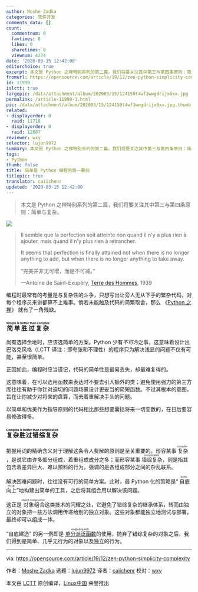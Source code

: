 ```yaml
---
author: Moshe Zadka
categories: 软件开发
comments_data: []
count:
  commentnum: 0
  favtimes: 0
  likes: 0
  sharetimes: 0
  viewnum: 4274
date: '2020-03-15 12:42:00'
editorchoice: true
excerpt: 本文是 Python 之禅特别系列的第二篇，我们将要关注其中第三与第四条原则：简单与复杂。
fromurl: https://opensource.com/article/19/12/zen-python-simplicity-complexity
id: 11999
islctt: true
largepic: /data/attachment/album/202003/15/124150t4wf3wwgdrijx6xx.jpg
permalink: /article-11999-1.html
pic: /data/attachment/album/202003/15/124150t4wf3wwgdrijx6xx.jpg.thumb.jpg
related:
- displayorder: 0
  raid: 11718
- displayorder: 0
  raid: 12087
reviewer: wxy
selector: lujun9972
summary: 本文是 Python 之禅特别系列的第二篇，我们将要关注其中第三与第四条原则：简单与复杂。
tags:
- Python
thumb: false
title: 简单是 Python 编程的第一要则
titlepic: true
translator: caiichenr
updated: '2020-03-15 12:42:00'
---
```



> 
> 本文是 Python 之禅特别系列的第二篇，我们将要关注其中第三与第四条原则：简单与复杂。
> 
> 
> 


![](/data/attachment/album/202003/15/124150t4wf3wwgdrijx6xx.jpg)



> 
> Il semble que la perfection soit atteinte non quand il n'y a plus rien à ajouter, mais quand il n'y plus rien à retrancher.
> 
> 
> It seems that perfection is finally attained not when there is no longer anything to add, but when there is no longer anything to take away.
> 
> 
> “完美并非无可增，而是不可减。”
> 
> 
> —Antoine de Saint-Exupéry, [Terre des Hommes](https://en.wikipedia.org/wiki/Wind,_Sand_and_Stars), 1939
> 
> 
> 


编程时最常有的考量是与复杂性的斗争，只想写出让旁人无从下手的繁杂代码，对每个程序员来讲都算不上难事。倘若未能触及代码的简繁取舍，那么 《[Python 之禅](https://www.python.org/dev/peps/pep-0020/)》 就有了一角残缺。


### <ruby> 简单胜过复杂 <rt>  Simple is better than complex </rt></ruby>


尚有选择余地时，应该选简单的方案。Python 少有*不可为*之事，这意味着设计出巴洛克风格（LCTT 译注：即夸张和不理性）的程序只为解决浅显的问题不仅有可能，甚至很简单。


正因如此，编程时应当谨记，代码的简单性是最易丢失，却最难复得的。


这意味着，在可以选用函数来表达时不要去引入额外的类；避免使用强力的第三方库往往有助于你针对迫切的问题场景设计更妥当的简短函数。不过其根本的意图，旨在让你减少对将来的盘算，而去着重解决手头的问题。


以简单和优美作为指导原则的代码相比那些想要囊括将来一切变数的，在日后要容易修改得多。


### <ruby> 复杂胜过错综复杂 <rt>  Complex is better than complicated </rt></ruby>


把握用词的精确含义对于理解这条令人费解的原则是至关重要的。形容某事<ruby> 复杂 <rt>  complex </rt></ruby>，是说它由许多部分组成，着重组成成分之多；而形容某事<ruby> 错综复杂 <rt>  complicated </rt></ruby>，则是指其包含着差异巨大、难以预料的行为，强调的是各组成部分之间的杂乱联系。


解决困难问题时，往往没有可行的简单方案。此时，最 Python 化的策略是“<ruby> 自底向上 <rt>  bottom-up </rt></ruby>”地构建出简单的工具，之后将其组合用以解决该问题。


这正是<ruby> 对象组合 <rt>  object composition </rt></ruby>这类技术的闪耀之处，它避免了错综复杂的继承体系，转而由独立的对象把一些方法调用传递给别的独立对象。这些对象都能独立地测试与部署，最终却可以组成一体。


“自底建造” 的另一例即是<ruby> <a href="https://opensource.com/article/19/5/python-singledispatch">  单分派泛函数 </a> <rt>  singledispatch </rt></ruby>的使用，抛弃了错综复杂的对象之后，我们得到是简单、几乎无行为的对象以及独立的行为。




---


via: <https://opensource.com/article/19/12/zen-python-simplicity-complexity>


作者：[Moshe Zadka](https://opensource.com/users/moshez) 选题：[lujun9972](https://github.com/lujun9972) 译者：[caiichenr](https://github.com/caiichenr) 校对：[wxy](https://github.com/wxy)


本文由 [LCTT](https://github.com/LCTT/TranslateProject) 原创编译，[Linux中国](https://linux.cn/) 荣誉推出